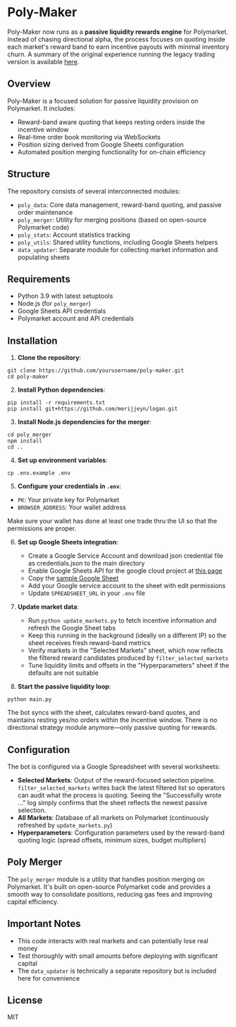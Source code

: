# Poly-Maker

Poly-Maker now runs as a **passive liquidity rewards engine** for Polymarket. Instead of chasing directional alpha, the process focuses on quoting inside each market's reward band to earn incentive payouts with minimal inventory churn. A summary of the original experience running the legacy trading version is available [here](https://x.com/defiance_cr/status/1906774862254800934).

## Overview

Poly-Maker is a focused solution for passive liquidity provision on Polymarket. It includes:

- Reward-band aware quoting that keeps resting orders inside the incentive window
- Real-time order book monitoring via WebSockets
- Position sizing derived from Google Sheets configuration
- Automated position merging functionality for on-chain efficiency

## Structure

The repository consists of several interconnected modules:

- `poly_data`: Core data management, reward-band quoting, and passive order maintenance
- `poly_merger`: Utility for merging positions (based on open-source Polymarket code)
- `poly_stats`: Account statistics tracking
- `poly_utils`: Shared utility functions, including Google Sheets helpers
- `data_updater`: Separate module for collecting market information and populating sheets

## Requirements

- Python 3.9 with latest setuptools
- Node.js (for `poly_merger`)
- Google Sheets API credentials
- Polymarket account and API credentials

## Installation

1. **Clone the repository**:
```
git clone https://github.com/yourusername/poly-maker.git
cd poly-maker
```

2. **Install Python dependencies**:
```
pip install -r requirements.txt
pip install git+https://github.com/merijjeyn/logan.git
```

3. **Install Node.js dependencies for the merger**:
```
cd poly_merger
npm install
cd ..
```

4. **Set up environment variables**:
```
cp .env.example .env
```

5. **Configure your credentials in `.env`**:
- `PK`: Your private key for Polymarket
- `BROWSER_ADDRESS`: Your wallet address

Make sure your wallet has done at least one trade thru the UI so that the permissions are proper.

6. **Set up Google Sheets integration**:
   - Create a Google Service Account and download json credential file as credentials.json to the main directory
   - Enable Google Sheets API for the google cloud project at [this page](https://console.cloud.google.com/apis/library/sheets.googleapis.com)
   - Copy the [sample Google Sheet](https://docs.google.com/spreadsheets/d/1Kt6yGY7CZpB75cLJJAdWo7LSp9Oz7pjqfuVWwgtn7Ns/edit?gid=1884499063#gid=1884499063)
   - Add your Google service account to the sheet with edit permissions
   - Update `SPREADSHEET_URL` in your `.env` file

7. **Update market data**:
   - Run `python update_markets.py` to fetch incentive information and refresh the Google Sheet tabs
   - Keep this running in the background (ideally on a different IP) so the sheet receives fresh reward-band metrics
   - Verify markets in the "Selected Markets" sheet, which now reflects the filtered reward candidates produced by `filter_selected_markets`
   - Tune liquidity limits and offsets in the "Hyperparameters" sheet if the defaults are not suitable

8. **Start the passive liquidity loop**:
```
python main.py
```
   The bot syncs with the sheet, calculates reward-band quotes, and maintains resting yes/no orders within the incentive window. There is no directional strategy module anymore—only passive quoting for rewards.

## Configuration

The bot is configured via a Google Spreadsheet with several worksheets:

- **Selected Markets**: Output of the reward-focused selection pipeline. `filter_selected_markets` writes back the latest filtered list so operators can audit what the process is quoting. Seeing the "Successfully wrote …" log simply confirms that the sheet reflects the newest passive selection.
- **All Markets**: Database of all markets on Polymarket (continuously refreshed by `update_markets.py`)
- **Hyperparameters**: Configuration parameters used by the reward-band quoting logic (spread offsets, minimum sizes, budget multipliers)


## Poly Merger

The `poly_merger` module is a utility that handles position merging on Polymarket. It's built on open-source Polymarket code and provides a smooth way to consolidate positions, reducing gas fees and improving capital efficiency.

## Important Notes

- This code interacts with real markets and can potentially lose real money
- Test thoroughly with small amounts before deploying with significant capital
- The `data_updater` is technically a separate repository but is included here for convenience

## License

MIT
